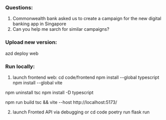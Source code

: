 ### Questions:

1. Commonwealth bank asked us to create a campaign for the new digital banking app in Singapore
2. Can you help me sarch for similar campaigns?

### Upload new version:
azd deploy web

### Run locally:
1. launch frontend web:
cd code/frontend
npm install --global typescript
npm install --global vite

npm uninstall tsc
npm install -D typescript

npm run build
tsc && vite --host
http://localhost:5173/

2. launch Fronted API via debugging
or
cd code
poetry run flask run
